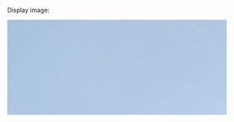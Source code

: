
Display image:

![Some image](https://raw.githubusercontent.com/learn-co-curriculum/sample-lesson-that-should-display-as-lesson-inside-learn/master/some_image.png?raw=true "Some Image")
